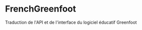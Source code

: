 FrenchGreenfoot
===============

Traduction de l'API et de l'interface du logiciel éducatif Greenfoot